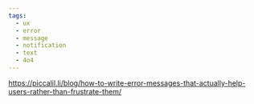 ```yaml
---
tags:
  - ux
  - error
  - message
  - notification
  - text
  - 4o4
---
```

https://piccalil.li/blog/how-to-write-error-messages-that-actually-help-users-rather-than-frustrate-them/
